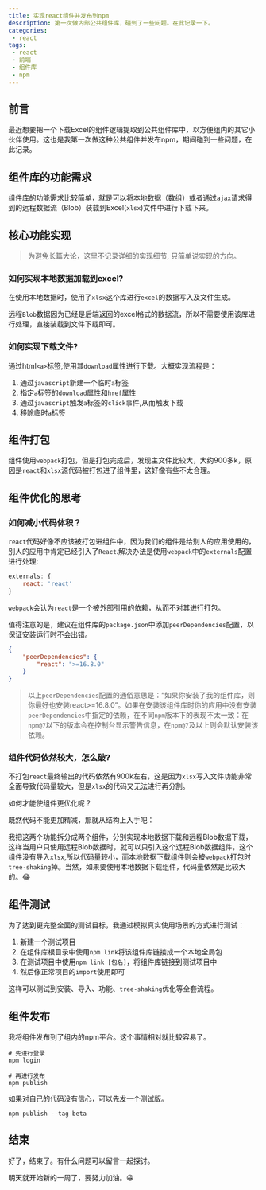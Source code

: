```yaml
---
title: 实现react组件并发布到npm
description: 第一次做内部公共组件库，碰到了一些问题。在此记录一下。
categories:
 - react
tags:
 - react
 - 前端
 - 组件库
 - npm
---
```

## 前言
最近想要把一个下载Excel的组件逻辑提取到公共组件库中，以方便组内的其它小伙伴使用。这也是我第一次做这种公共组件并发布npm，期间碰到一些问题，在此记录。

## 组件库的功能需求
组件库的功能需求比较简单，就是可以将本地数据（数组）或者通过`ajax`请求得到的远程数据流（Blob）装载到Excel(`xlsx`)文件中进行下载下来。

## 核心功能实现
> 为避免长篇大论，这里不记录详细的实现细节, 只简单说实现的方向。

### 如何实现本地数据加载到excel?
在使用本地数据时，使用了`xlsx`这个库进行`excel`的数据写入及文件生成。

远程`Blob`数据因为已经是后端返回的excel格式的数据流，所以不需要使用该库进行处理，直接装载到文件下载即可。

### 如何实现下载文件?
通过html`<a>`标签,使用其`download`属性进行下载。大概实现流程是：

1. 通过`javascript`新建一个临时`a`标签
2. 指定`a`标签的`download`属性和`href`属性
3. 通过`javascript`触发`a`标签的`click`事件,从而触发下载
4. 移除临时`a`标签

## 组件打包
组件使用`webpack`打包，但是打包完成后，发现主文件比较大，大约900多k，原因是`react`和`xlsx`源代码被打包进了组件里，这好像有些不太合理。

## 组件优化的思考

### 如何减小代码体积？
`react`代码好像不应该被打包进组件中，因为我们的组件是给别人的应用使用的，别人的应用中肯定已经引入了`React`.解决办法是使用`webpack`中的`externals`配置进行处理:

```javascript
externals: {
    react: 'react'
}
```

`webpack`会认为`react`是一个被外部引用的依赖，从而不对其进行打包。

值得注意的是，建议在组件库的`package.json`中添加`peerDependencies`配置，以保证安装运行时不会出错。

```json
{
    "peerDependencies": {
        "react": ">=16.8.0"
    }
}
```

> 以上`peerDependencies`配置的通俗意思是：“如果你安装了我的组件库，则你最好也安装react>=16.8.0”。如果在安装该组件库时你的应用中没有安装`peerDependencies`中指定的依赖，在不同`npm`版本下的表现不太一致：在`npm@7`以下的版本会在控制台显示警告信息，在`npm@7`及以上则会默认安装该依赖。

### 组件代码依然较大，怎么破?
不打包`react`最终输出的代码依然有900k左右，这是因为`xlsx`写入文件功能非常全面导致代码量较大，但是`xlsx`的代码又无法进行再分割。

如何才能使组件更优化呢？

既然代码不能更加精减，那就从结构上入手吧：

我把这两个功能拆分成两个组件，分别实现本地数据下载和远程Blob数据下载，这样当用户只使用远程Blob数据时，就可以只引入这个远程Blob数据组件，这个组件没有导入`xlsx`,所以代码量较小，而本地数据下载组件则会被`webpack`打包时`tree-shaking`掉。当然，如果要使用本地数据下载组件，代码量依然是比较大的。😂

## 组件测试

为了达到更完整全面的测试目标，我通过模拟真实使用场景的方式进行测试：

1. 新建一个测试项目
2. 在组件库根目录中使用`npm link`将该组件库链接成一个本地全局包
3. 在测试项目中使用`npm link [包名]`，将组件库链接到测试项目中
4. 然后像正常项目的`import`使用即可

这样可以测试到安装、导入、功能、`tree-shaking`优化等全套流程。

## 组件发布

我将组件发布到了组内的npm平台。这个事情相对就比较容易了。

```shell
# 先进行登录
npm login

# 再进行发布
npm publish
```

如果对自己的代码没有信心，可以先发一个测试版。

```shell
npm publish --tag beta
```

## 结束
好了，结束了。有什么问题可以留言一起探讨。

明天就开始新的一周了，要努力加油。😀
